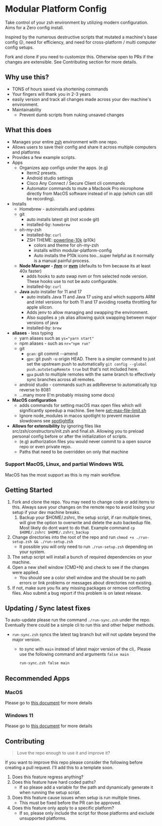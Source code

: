 # Modular Platform Config

Take control of your zsh environment by utilizing modern configuration. Aims for a Zero config install.

Inspired by the numerous destructive scripts that mutated a machine's base config :confounded:, need for efficiency, and need for cross-platform / multi computer config setups.

Fork and clone if you need to customize this. Otherwise open to PRs if the changes are extensible. See Contributing section for more details.

## Why use this?

- TONS of hours saved via shortening commands
- Your fingers will thank you in 2-3 years
- easily version and track all changes made across your dev machine's environment.
- Maintainability
  - Prevent dumb scripts from nuking unsaved changes

## What this does

- Manages your entire [zsh](https://en.wikipedia.org/wiki/Z_shell) environment with one repo.
- Allows users to save their config and share it across multiple computers and platforms
- Provides a few example scripts.
- Apps
  - Organizes app configs under the apps. (e.g)
    - Iterm2 presets.
    - Android studio settings
    - Cisco Any Connect / Secure Client cli commands
    - Automator commands to mute a Macbook Pro microphone directly from MacOS software instead of in app (which can still be recording).
- Installs
  - Homebrew - autoinstalls and updates
  - git
    - auto installs latest git (not xcode git)
    - installed-by: `homebrew`
  - oh-my-zsh
    - installed-by: `curl`
    - ZSH THEME: [powerline-10k](https://github.com/romkatv/powerlevel10k) (p10k)
      - colors and theme for oh-my-zsh
      - installs within modular-platform-config
      - Auto installs the P10k icons too...super helpful as it normally is a manual painful process.
  - **Node Manager - _[fnm](https://github.com/Schniz/fnm)_** or **[nvm](https://github.com/nvm-sh/nvm)** (defaults to fnm because its at least 40x faster)
    - adds hooks to auto swap nvm or fnm selected node version. These hooks use to not be auto configurable.
    - installed-by: `curl`
  - **Java** auto installer for 11 and 17
    - auto installs Java 11 and Java 17 using azul which supports ARM and intel versions for both 11 and 17 avoiding rosetta throttling for apple silicon.
    - Adds jenv to allow managing and swapping the environment.
    - Also supplies a `jdk` alias allowing quick swapping between major versions of java
    - installed-by: `brew`  
- **aliases** - less typing
  - yarn aliases such as `ys="yarn start"`
  - npm aliases - such as `nr="npm run"`
  - git
    - `gcan`: git commit --amend
    - `gpn`: git push -u origin HEAD. There is a simpler command to just set the upstream push to automatically `git config --global push.autoSetupRemote true` but that's not included here.
    - `gpa` push to multiple remotes with the same branch to effectively sync branches across all remotes.
  - android studio - commands such as adbReverse to automatically tcp reverse to 8081
  - ...many more (I'm probably missing some docs)
- **MacOS configuration**
  - adds commands for setting macOS max open files which will significantly speedup a machine. See here [set-max-file-limit.sh](src/apps/watchman/set-max-file-limit.sh)
  - Ignore node_modules in macos spotlight to prevent massive slowdowns see [spotlightfix](src/apps/mac/spotlight-fix.sh)
- **Allows for extensibility** by ignoring files like src/zsh/constructors/init.zsh and final.sh. Allowing you to preload personal config before or after the initialization of scripts.
  - (e.g) authorization files you would never commit to a open source repo or even private repo.
  - Paths that need to be overridden on only that machine

### Support MacOS, Linux, and partial Windows WSL

MacOS has the most support as this is my main workflow.

## Getting Started

1. Fork and clone the repo. You may need to change code
   or add items to this. Always save your changes on the remote repo to avoid losing your setup if your dev machine breaks.
    1. Backup your $HOME/.zshrc, the setup script, if ran multiple times, will give the option to overwrite and delete the auto backedup file. Most likely do dont want to do that. Example command `cp $HOME/.zshrc $HOME/.zshrc_backup`
1. Change directories into the root of the repo and run
   `chmod +x ./run-setup.zsh && ./run-setup.zsh`
   - It possible you will only need to run `./run-setup.zsh` depending on your system.
1. The setup script will install a bunch of required dependencies on your machine.
1. Open a new shell window (CMD+N) and check to see if the changes were applied.
    - You should see a color shell window and the should be no path errors or link problems or messages about directories not existing.
1. If not, make sure you fix any missing packages or remove conflicting files. Also submit a bug report if this problem is on latest release.

## Updating / Sync latest fixes

To auto-update please run the command `./run-sync.zsh` under the repo. Eventually there could be a simple cli to run this and other helper methods.

- `run-sync.zsh` syncs the latest tag branch but will not update beyond the major version.
  - to sync with `main` instead of latest major version of the cli,. Please use the following command and arguments `false main`

    ```zsh
    run-sync.zsh false main
    ```

## Recommended Apps

### MacOS

Please go to [this document](docs/recommended-apps-macos.md) for more details

### Windows 11

Please go to [this document](docs/recommended-apps-windows.md) for more details

## Contributing

> Love the repo enough to use it and improve it?

If you want to improve this repo please consider the following before creating a pull request. I'll add this to a template soon.

1. Does this feature regress anything?
2. Does this feature have hard coded paths?
    - If so please add a variable for the path and dynamically generate it when running the setup script.
3. Does this feature cause issues when setup is run multiple times.
    - This must be fixed before the PR can be approved.
4. Does this feature only apply to a specific platform?
   - If so, please only include the script for those platforms and exclude unsupported platforms.
